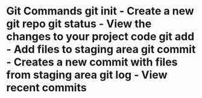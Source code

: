 # Git Commands git init - Create a new git repo git status - View the changes to your project code git add - Add files to staging area git commit - Creates a new commit with files from staging area git log - View recent commits